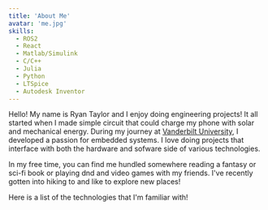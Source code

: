 ```yaml
---
title: 'About Me'
avatar: 'me.jpg'
skills:
  - ROS2
  - React
  - Matlab/Simulink
  - C/C++
  - Julia
  - Python
  - LTSpice
  - Autodesk Inventor
---
```


Hello! My name is Ryan Taylor and I enjoy doing engineering projects! It all started when I made simple circuit that could charge my phone with solar and mechanical energy. During my journey at [Vanderbilt University](https://www.vanderbilt.edu/), I developed a passion for embedded systems. I love doing projects that interface with both the hardware and sofware side of various technologies. 

In my free time, you can find me hundled somewhere reading a fantasy or sci-fi book or playing dnd and video games with my friends. I've recently gotten into hiking to and like to explore new places!

Here is a list of the technologies that I'm familiar with!
